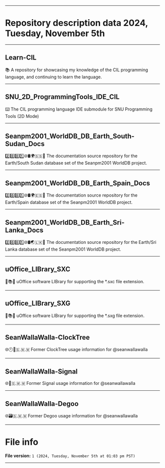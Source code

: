 
***

# Repository description data 2024, Tuesday, November 5th

---

## Learn-CIL

📚️ A repository for showcasing my knowledge of the CIL programming language, and continuing to learn the language. 

---

## SNU_2D_ProgrammingTools_IDE_CIL

⌨️ The CIL programming language IDE submodule for SNU Programming Tools (2D Mode)

---

## Seanpm2001_WorldDB_DB_Earth_South-Sudan_Docs

2️⃣️0️⃣️0️⃣️1️⃣️🌐️🛢️🌍️🇸🇸️📖️ The documentation source repository for the Earth/South Sudan database set of the Seanpm2001 WorldDB project. 

---

## Seanpm2001_WorldDB_DB_Earth_Spain_Docs

2️⃣️0️⃣️0️⃣️1️⃣️🌐️🛢️🌍️🇪🇸️📖️ The documentation source repository for the Earth/Spain database set of the Seanpm2001 WorldDB project. 

---

## Seanpm2001_WorldDB_DB_Earth_Sri-Lanka_Docs

2️⃣️0️⃣️0️⃣️1️⃣️🌐️🛢️🌏️🇱🇰️📖️ The documentation source repository for the Earth/Sri Lanka database set of the Seanpm2001 WorldDB project. 

---

## uOffice_LIBrary_SXC

📙️📚️💾️ uOffice software LIBrary for supporting the *.sxc file extension.

---

## uOffice_LIBrary_SXG

📙️📚️💾️ uOffice software LIBrary for supporting the *.sxg file extension.

---

## SeanWallaWalla-ClockTree

🌐️🕛️🌳️🇸.🇼.🇼 Former ClockTree usage information for @seanwallawalla

---

## SeanWallaWalla-Signal

🌐️🔘️🇸.🇼.🇼 Former Signal usage information for @seanwallawalla

---

## SeanWallaWalla-Degoo

🌐️🗃️🇸.🇼.🇼 Former Degoo usage information for @seanwallawalla

***

# File info

**File version:** `1 (2024, Tuesday, November 5th at 01:03 pm PST)`

***


